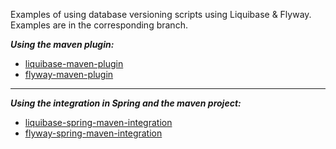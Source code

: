 Examples of using database versioning scripts using Liquibase & Flyway. 
Examples are in the corresponding branch.

**_Using the maven plugin:_**
 * [liquibase-maven-plugin](https://github.com/zClos/db-scripts-versioning-examples/tree/SFP-9-liquibase-maven-plugin)
 * [flyway-maven-plugin](https://github.com/zClos/db-scripts-versioning-examples/tree/SFP-9-flyway-maven-plugin)
---
**_Using the integration in Spring and the maven project:_** 
 * [liquibase-spring-maven-integration](https://github.com/zClos/db-scripts-versioning-examples/tree/SFP-9-liquibase-spring-maven-integration)
 * [flyway-spring-maven-integration](https://github.com/zClos/db-scripts-versioning-examples/tree/SFP-9-flyway-spring-maven-integration)
